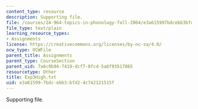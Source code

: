 ```yaml
---
content_type: resource
description: Supporting file.
file: /courses/24-964-topics-in-phonology-fall-2004/e3a615997bdcebb3bfd24c742121515f_Exp3High.txt
file_type: text/plain
learning_resource_types:
- Assignments
license: https://creativecommons.org/licenses/by-nc-sa/4.0/
ocw_type: OCWFile
parent_title: Assignments
parent_type: CourseSection
parent_uid: 7a6c9b94-7419-dcf7-8fcd-5a6f93517865
resourcetype: Other
title: Exp3High.txt
uid: e3a61599-7bdc-ebb3-bfd2-4c742121515f
---
```

Supporting file.